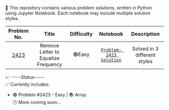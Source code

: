 🧮 This repository contains various problem solutions, written in Python using Jupyter Notebook.
Each notebook may include multiple solution styles.

| Problem No. | Title | Difficulty | Notebook | Description |
|:-----------:|:-----------:|:----------:|:------------:|:------------------:|
| [2423](https://leetcode.com/problems/remove-letter-to-equalize-frequency/) | Remove Letter to Equalize Frequency | 🟢Easy | [`Problem: 2423 Solution`](https://github.com/asiq13096/coding_problems/blob/main/problem.2423.ipynb) | Solved in 3 different styles |

📈 -----Status-----  
✅ Currently includes:  
  - 🟢 Problem #2423 – Easy | 📚 Array  
🕒 More coming soon...
